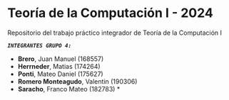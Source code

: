 # Teoría de la Computación I - 2024
Repositorio del trabajo práctico integrador de Teoría de la Computación I

_**`INTEGRANTES GRUPO 4:`**_
* **Brero**, Juan Manuel (168557)
* **Herrneder**, Matias (174264)
* **Ponti**, Mateo Daniel (175627)
* **Romero Monteagudo**, Valentin (190306)
* **Saracho**, Franco Mateo (182783) *
